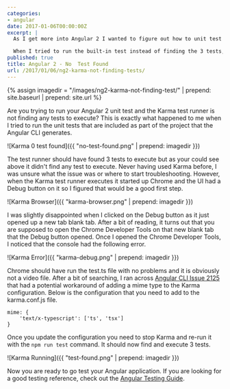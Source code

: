 ```yaml
---
categories:
- angular
date: 2017-01-06T00:00:00Z
excerpt: |
  As I get more into Angular 2 I wanted to figure out how to unit test my Angular components.  Angular 2 has unit testing built-in to the project that the Angular CLI generates.  It uses  [Karma](https://karma-runner.github.io/1.0/index.html) for the test runner and [Jasmine](https://jasmine.github.io/) for the testing.  The Angular docs also have a really good [Testing Guide](https://angular.io/docs/ts/latest/guide/testing.html).

  When I tried to run the built-in test instead of finding the 3 tests, it found **0** tests.  Never having used Karma before, I was unsure what the issue was or where to start troubleshooting.  Luckily it turned out to be a really simple fix once I figured it out and it had to do with Chrome v55 not running the test.ts file.
published: true
title: Angular 2 - No  Test Found
url: /2017/01/06/ng2-karma-not-finding-tests/
---
```


{% assign imagedir = "/images/ng2-karma-not-finding-test/" | prepend: site.baseurl | prepend: site.url %}

Are you trying to run your Angular 2 unit test and the Karma test runner is not finding any tests to execute?  This is exactly what happened to me when I tried to run the unit tests that are included as part of the project that the Angular CLI generates.  

![Karma 0 test found]({{ "no-test-found.png" | prepend: imagedir }})


The test runner should have found 3 tests to execute but as your could see above it didn't find any test to execute.  Never having used Karma before, I was unsure what the issue was or where to start troubleshooting.  However, when the Karma test runner executes it started up Chrome and the UI had a Debug button on it so I figured that would be a good first step.

![Karma Browser]({{ "karma-browser.png" | prepend: imagedir }})

I was slightly disappointed when I clicked on the Debug button as it just opened up a new tab blank tab.  After a bit of reading, it turns out that you are supposed to open the Chrome Developer Tools on that new blank tab that the Debug button opened.  Once I opened the Chrome Developer Tools, I noticed that the console had the following error.

![Karma Error]({{ "karma-debug.png" | prepend: imagedir }})

Chrome should have run the test.ts file with no problems and it is obviously not a video file.  After a bit of searching, I ran across [Angular CLI Issue 2125](https://github.com/angular/angular-cli/issues/2125) that had a potential workaround of adding a mime type to the Karma configuration.  Below is the configuration that you need to add to the karma.conf.js file.  

```
mime: {
    'text/x-typescript': ['ts', 'tsx']
}
```    

Once you update the configuration you need to stop Karma and re-run it with the `npm run test` command.  It should now find and execute 3 tests.

![Karma Running]({{ "test-found.png" | prepend: imagedir }})

Now you are ready to go test your Angular application.  If you are looking for a good testing reference, check out the [Angular Testing Guide](https://angular.io/docs/ts/latest/guide/testing.html).